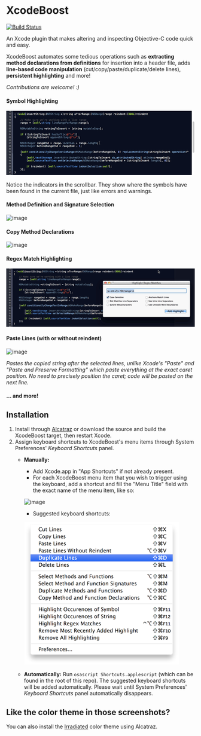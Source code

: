 XcodeBoost
==========

[![Build Status](https://travis-ci.org/fortinmike/XcodeBoost.svg?branch=master)](https://travis-ci.org/fortinmike/XcodeBoost)

An Xcode plugin that makes altering and inspecting Objective-C code quick and easy.

XcodeBoost automates some tedious operations such as **extracting method declarations from definitions** for insertion into a header file, adds **line-based code manipulation** (cut/copy/paste/duplicate/delete lines), **persistent highlighting** and more!

*Contributions are welcome! :)*

#### Symbol Highlighting
![image](Images/highlighting.gif)

Notice the indicators in the scrollbar. They show where the symbols have been found in the current file, just like errors and warnings.

#### Method Definition and Signature Selection
![image](Images/method-selection.gif)

#### Copy Method Declarations
![image](Images/copy-method-declarations.gif)

#### Regex Match Highlighting
![image](Images/highlight-regex.gif)

#### Paste Lines (with or without reindent)
![image](Images/paste-without-reindent.gif)

*Pastes the copied string after the selected lines, unlike Xcode's "Paste" and "Paste and Preserve Formatting" which paste everything at the exact caret position. No need to precisely position the caret; code will be pasted on the next line.*

#### ... and more!

## Installation

1. Install through [Alcatraz](https://github.com/supermarin/Alcatraz) or download the source and build the XcodeBoost target, then restart Xcode.
2. Assign keyboard shortcuts to XcodeBoost's menu items through System Preferences' *Keyboard Shortcuts* panel.
    - **Manually:**
	    - Add Xcode.app in "App Shortcuts" if not already present.
	    - For each XcodeBoost menu item that you wish to trigger using the keyboard, add a shortcut and fill the "Menu Title" field with the exact name of the menu item, like so:
	
	    ![image](Images/shortcuts.png)
	
	    - Suggested keyboard shortcuts:
	
	    ![image](Images/menu.png)
  
    - **Automatically:** Run `osascript Shortcuts.applescript` (which can be found in the root of this repo). The suggested keyboard shortcuts will be added automatically. Please wait until System Preferences' *Keyboard Shortcuts* panel automatically disappears.
	
## Like the color theme in those screenshots?

You can also install the [Irradiated](https://github.com/fortinmike/irradiated-xcode-theme) color theme using Alcatraz.
